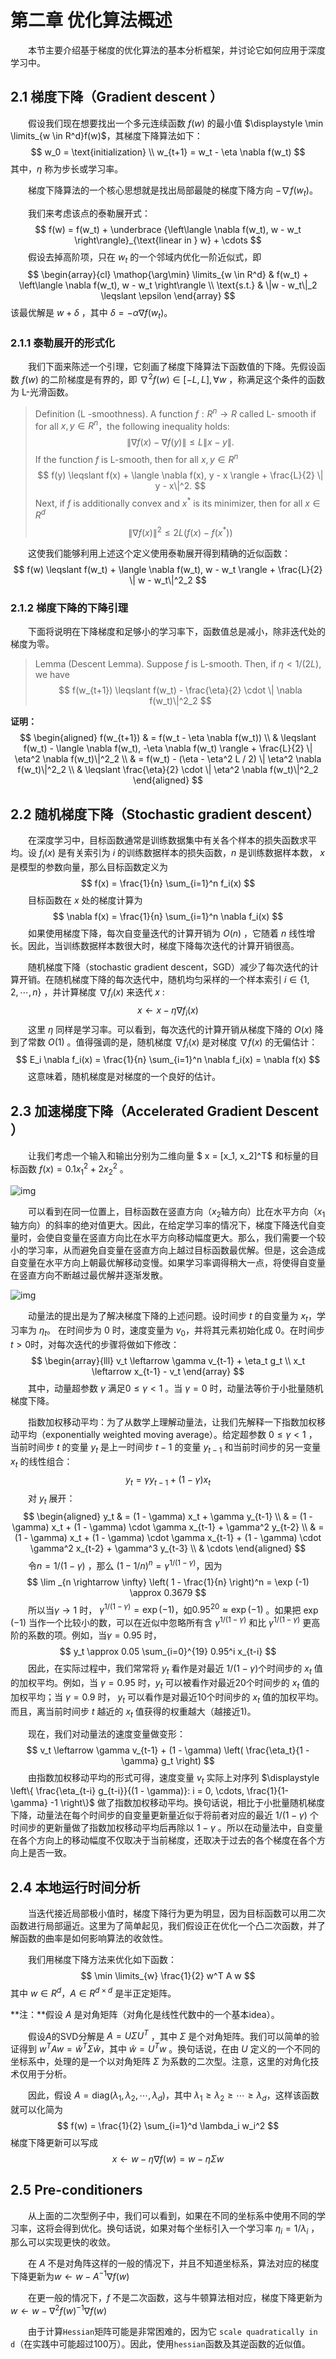 # 第二章 优化算法概述

&emsp;&emsp;本节主要介绍基于梯度的优化算法的基本分析框架，并讨论它如何应用于深度学习中。

## 2.1 梯度下降（Gradient descent ）

&emsp;&emsp;假设我们现在想要找出一个多元连续函数 $f(w)$ 的最小值 $\displaystyle \min \limits_{w \in R^d}f(w)$，其梯度下降算法如下：
$$
w_0 = \text{initialization} \\
w_{t+1} = w_t - \eta \nabla f(w_t)
$$
其中，$\eta$ 称为步长或学习率。

&emsp;&emsp;梯度下降算法的一个核心思想就是找出局部最陡的梯度下降方向 $-\nabla f(w_t)$。

&emsp;&emsp;我们来考虑该点的泰勒展开式：
$$
f(w) = f(w_t) + \underbrace {\left\langle \nabla f(w_t), w - w_t \right\rangle}_{\text{linear in } w} + \cdots
$$
 &emsp;&emsp;假设去掉高阶项，只在 $w_t$  的一个邻域内优化一阶近似式，即
$$
\begin{array}{cl}
\mathop{\arg\min} \limits_{w \in R^d} &  f(w_t) + \left\langle \nabla f(w_t), w - w_t \right\rangle \\
\text{s.t.} & \|w - w_t\|_2 \leqslant \epsilon
\end{array}
$$
该最优解是 $w + \delta$ ，其中 $\delta = -\alpha \nabla f(w_t)$。

### 2.1.1 泰勒展开的形式化

&emsp;&emsp;我们下面来陈述一个引理，它刻画了梯度下降算法下函数值的下降。先假设函数 $f(w)$ 的二阶梯度是有界的，即 $\nabla^2 f(w) \in [-L, L], \forall w$ ，称满足这个条件的函数为 L-光滑函数。

> Definition (L -smoothness). A function $f: R^n \rightarrow R$ called L- smooth if for all $x, y \in R^n$，the following inequality holds:
> $$
> \|\nabla f(x) - \nabla f(y)\| \leqslant L \|x - y \|.
> $$
> If the function $f$ is L-smooth, then for all $x, y \in R^n$
> $$
> f(y) \leqslant f(x) + \langle \nabla f(x), y - x \rangle + \frac{L}{2} \| y - x\|^2.
> $$
> Next, if $f$ is additionally convex and $x^*$ is its minimizer, then for all $x \in R^d$
> $$
> \| \nabla f(x)\|^2 \leqslant 2L (f(x) - f(x^*))
> $$

&emsp;&emsp;这使我们能够利用上述这个定义使用泰勒展开得到精确的近似函数：
$$
f(w) \leqslant f(w_t) + \langle \nabla f(w_t), w - w_t \rangle + \frac{L}{2} \| w - w_t\|^2_2
$$

### 2.1.2 梯度下降的下降引理

&emsp;&emsp;下面将说明在下降梯度和足够小的学习率下，函数值总是减小，除非迭代处的梯度为零。

> Lemma (Descent Lemma). Suppose $f$ is L-smooth. Then, if $\eta < 1/(2L)$, we have 
> $$
> f(w_{t+1}) \leqslant f(w_t) - \frac{\eta}{2} \cdot \| \nabla f(w_t)\|^2_2
> $$

**证明：**
$$
\begin{aligned}
f(w_{t+1}) 
& = f(w_t - \eta \nabla f(w_t)) \\
& \leqslant f(w_t) - \langle \nabla f(w_t), -\eta \nabla f(w_t) \rangle + \frac{L}{2} \| \eta^2 \nabla f(w_t)\|^2_2 \\
& = f(w_t) - (\eta - \eta^2 L / 2) \| \eta^2 \nabla f(w_t)\|^2_2 \\
& \leqslant \frac{\eta}{2} \cdot \| \eta^2 \nabla f(w_t)\|^2_2
\end{aligned}
$$

## 2.2 随机梯度下降（Stochastic gradient descent）

&emsp;&emsp;在深度学习中，目标函数通常是训练数据集中有关各个样本的损失函数求平均。设 $f_i(x)$ 是有关索引为 $i$ 的训练数据样本的损失函数，$n$ 是训练数据样本数， $x$ 是模型的参数向量，那么目标函数定义为
$$
f(x) = \frac{1}{n} \sum_{i=1}^n f_i(x)
$$
&emsp;&emsp;目标函数在 $x$ 处的梯度计算为
$$
\nabla f(x) = \frac{1}{n} \sum_{i=1}^n \nabla f_i(x)
$$
&emsp;&emsp;如果使用梯度下降，每次自变量迭代的计算开销为 $O(n)$ ，它随着 $n$ 线性增长。因此，当训练数据样本数很大时，梯度下降每次迭代的计算开销很高。

&emsp;&emsp;随机梯度下降（stochastic gradient descent，SGD）减少了每次迭代的计算开销。在随机梯度下降的每次迭代中，随机均匀采样的一个样本索引 $i \in \{1,2, \cdots, n\}$ ，并计算梯度 $\nabla f_i(x)$  来迭代 $x$ :
$$
x \leftarrow x - \eta \nabla f_i(x)   
$$
&emsp;&emsp;这里 $\eta$ 同样是学习率。可以看到，每次迭代的计算开销从梯度下降的 $O(x)$  降到了常数 $O(1)$ 。值得强调的是，随机梯度 $\nabla f_i(x)$ 是对梯度 $\nabla f(x)$ 的无偏估计：
$$
E_i \nabla f_i(x) = \frac{1}{n} \sum_{i=1}^n \nabla f_i(x) = \nabla f(x)
$$
&emsp;&emsp;这意味着，随机梯度是对梯度的一个良好的估计。

## 2.3 加速梯度下降（Accelerated Gradient Descent ）

&emsp;&emsp;让我们考虑一个输入和输出分别为二维向量 $ x = [x_1, x_2]^T$ 和标量的目标函数 $f(x) = 0.1 x_1^2 + 2 x_2^2$ 。

![img](./images/ch02/01.jpg)

&emsp;&emsp;可以看到在同一位置上，目标函数在竖直方向（$x_2$轴方向）比在水平方向（$x_1$ 轴方向）的斜率的绝对值更大。因此，在给定学习率的情况下，梯度下降迭代自变量时，会使自变量在竖直方向比在水平方向移动幅度更大。那么，我们需要一个较小的学习率，从而避免自变量在竖直方向上越过目标函数最优解。但是，这会造成自变量在水平方向上朝最优解移动变慢。如果学习率调得稍大一点，将使得自变量在竖直方向不断越过最优解并逐渐发散。

![img](./images/ch02/02.jpg)

&emsp;&emsp;动量法的提出是为了解决梯度下降的上述问题。设时间步 $t$ 的自变量为 $x_t$，学习率为 $\eta_t$。 在时间步为 0 时，速度变量为 $v_0$，并将其元素初始化成 0。在时间步 $t > 0$时，对每次迭代的步骤将做如下修改：
$$
\begin{array}{lll}
v_t \leftarrow \gamma v_{t-1} + \eta_t g_t \\
x_t \leftarrow x_{t-1} - v_t
\end{array}
$$
&emsp;&emsp;其中，动量超参数 $\gamma$  满足$0 \leqslant \gamma < 1$ 。当 $\gamma = 0$ 时，动量法等价于小批量随机梯度下降。

&emsp;&emsp;指数加权移动平均：为了从数学上理解动量法，让我们先解释一下指数加权移动平均（exponentially weighted moving average）。给定超参数 $0 \leqslant \gamma < 1$ ，当前时间步 $t$ 的变量 $y_t$ 是上一时间步 $t-1$ 的变量 $y_{t-1}$ 和当前时间步的另一变量 $x_t$ 的线性组合：
$$
y_t = \gamma y_{t-1} + (1 - \gamma) x_t
$$
&emsp;&emsp;对 $y_t$ 展开：
$$
\begin{aligned}
y_t
& = (1 - \gamma) x_t + \gamma y_{t-1} \\
& = (1 - \gamma) x_t + (1 - \gamma) \cdot \gamma x_{t-1} + \gamma^2 y_{t-2} \\
& = (1 - \gamma) x_t + (1 - \gamma) \cdot \gamma x_{t-1} + (1 - \gamma) \cdot \gamma^2 x_{t-2} + \gamma^3 y_{t-3} \\
& \cdots
\end{aligned}
$$
&emsp;&emsp;令$n = 1/(1 - \gamma)$ ，那么 $(1 - 1/n)^n = \gamma^{1/(1 - \gamma)}$，因为
$$
\lim _{n \rightarrow \infty} \left( 1 - \frac{1}{n} \right)^n = \exp (-1) \approx 0.3679
$$
&emsp;&emsp;所以当$\gamma \rightarrow 1$  时， $\gamma^{1/ (1 - \gamma)} = \exp(-1)$，如$0.95^{20} \approx \exp(-1)$ 。如果把 $\exp(-1)$ 当作一个比较小的数，可以在近似中忽略所有含 $\gamma^{1 / (1 - \gamma)}$ 和比 $\gamma ^ {1 / (1 - \gamma)}$ 更高阶的系数的项。例如，当$\gamma = 0.95$ 时，
$$
y_t \approx 0.05 \sum_{i=0}^{19} 0.95^i x_{t-i}
$$
&emsp;&emsp;因此，在实际过程中，我们常常将 $y_t$ 看作是对最近 $1 / (1 - \gamma)$个时间步的 $x_t$ 值的加权平均。例如，当 $\gamma = 0.95$ 时，$y_t$ 可以被看作对最近20个时间步的 $x_t$ 值的加权平均；当 $\gamma = 0.9$ 时， $y_t$ 可以看作是对最近10个时间步的 $x_t$ 值的加权平均。而且，离当前时间步 $t$ 越近的 $x_t$ 值获得的权重越大（越接近1)。

&emsp;&emsp;现在，我们对动量法的速度变量做变形：
$$
v_t \leftarrow \gamma v_{t-1} + (1 - \gamma) \left( \frac{\eta_t}{1 - \gamma} g_t \right)
$$
&emsp;&emsp;由指数加权移动平均的形式可得，速度变量 $v_t$  实际上对序列 $\displaystyle \left\{ \frac{\eta_{t-i} g_{t-i}}{(1 - \gamma)}: i = 0, \cdots, \frac{1}{1-\gamma} -1 \right\}$ 做了指数加权移动平均。换句话说，相比于小批量随机梯度下降，动量法在每个时间步的自变量更新量近似于将前者对应的最近 $1 / (1 - \gamma)$ 个时间步的更新量做了指数加权移动平均后再除以 $1 - \gamma$ 。所以在动量法中，自变量在各个方向上的移动幅度不仅取决于当前梯度，还取决于过去的各个梯度在各个方向上是否一致。

## 2.4 本地运行时间分析

&emsp;&emsp;当迭代接近局部极小值时，梯度下降行为更为明显，因为目标函数可以用二次函数进行局部逼近。这里为了简单起见，我们假设正在优化一个凸二次函数，并了解函数的曲率是如何影响算法的收敛性。

&emsp;&emsp;我们用梯度下降方法来优化如下函数：
$$
\min \limits_{w} \frac{1}{2} w^T A w
$$
其中 $w \in R^d$，$A \in R^{d \times d}$ 是半正定矩阵。

**注：**假设 $A$ 是对角矩阵（对角化是线性代数中的一个基本idea）。

&emsp;&emsp;假设$A$的SVD分解是 $A = U \Sigma U^T$ ，其中 $\Sigma$ 是个对角矩阵。我们可以简单的验证得到 $w^T A w = \hat{w}^T \Sigma \hat{w}$，其中 $\hat{w} = U^T w$ 。换句话说，在由 $U$ 定义的一个不同的坐标系中，处理的是一个以对角矩阵 $\Sigma$ 为系数的二次型。注意，这里的对角化技术仅用于分析。

&emsp;&emsp;因此，假设 $A = \text{diag} (\lambda_1, \lambda_2, \cdots, \lambda_d)$，其中 $\lambda_1 \geqslant \lambda_2 \geqslant \cdots \geqslant \lambda_d$，这样该函数就可以化简为 
$$
f(w) = \frac{1}{2} \sum_{i=1}^d \lambda_i w_i^2
$$
梯度下降更新可以写成 
$$
x \leftarrow w - \eta \nabla f(w) = w - \eta \Sigma w
$$

## 2.5 Pre-conditioners

&emsp;&emsp;从上面的二次型例子中，我们可以看到，如果在不同的坐标系中使用不同的学习率，这将会得到优化。换句话说，如果对每个坐标引入一个学习率 $\eta_i = 1/\lambda_i$ ，那么可以实现更快的收敛。

&emsp;&emsp;在 $A$ 不是对角阵这样的一般的情况下，并且不知道坐标系，算法对应的梯度下降更新为$w \leftarrow w - A^{-1} \nabla f(w)$

&emsp;&emsp;在更一般的情况下，$f$ 不是二次函数，这与牛顿算法相对应，梯度下降更新为$w \leftarrow w - \nabla^2 f(w)^{-1} \nabla f(w)$  

&emsp;&emsp;由于计算`Hessian`矩阵可能是非常困难的，因为它 `scale quadratically in d`（在实践中可能超过100万）。因此，使用`hessian`函数及其逆函数的近似值。